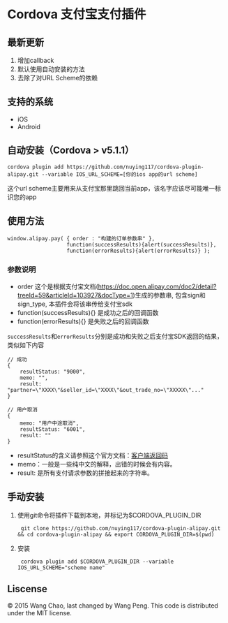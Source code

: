 Cordova 支付宝支付插件
======

## 最新更新

1. 增加callback
2. 默认使用自动安装的方法
3. 去除了对URL Scheme的依赖

## 支持的系统

* iOS
* Android

## 自动安装（Cordova > v5.1.1）

	cordova plugin add https://github.com/nuying117/cordova-plugin-alipay.git --variable IOS_URL_SCHEME=[你的ios app的url scheme] 

这个url scheme主要用来从支付宝那里跳回当前app，该名字应该尽可能唯一标识您的app

## 使用方法
```
window.alipay.pay( { order : "构建的订单参数串" }, 
                   function(successResults){alert(successResults)}, 
                   function(errorResults){alert(errorResults)} );
```
### 参数说明

* order 这个是根据支付宝文档(https://doc.open.alipay.com/doc2/detail?treeId=59&articleId=103927&docType=1)生成的参数串, 包含sign和sign_type, 本插件会将该串传给支付宝sdk
* function(successResults){} 是成功之后的回调函数
* function(errorResults){} 是失败之后的回调函数

`successResults`和`errorResults`分别是成功和失败之后支付宝SDK返回的结果，类似如下内容

```
// 成功
{
	resultStatus: "9000",
	memo: "",
	result: "partner=\"XXXX\"&seller_id=\"XXXX\"&out_trade_no=\"XXXXX\"..."	
}
```
```
// 用户取消
{
	memo: "用户中途取消", 
	resultStatus: "6001", 
	result: ""	
}
```

* resultStatus的含义请参照这个官方文档：[客户端返回码](https://doc.open.alipay.com/doc2/detail?treeId=59&articleId=103671&docType=1)
* memo：一般是一些纯中文的解释，出错的时候会有内容。
* result: 是所有支付请求参数的拼接起来的字符串。

## 手动安装
1. 使用git命令将插件下载到本地，并标记为$CORDOVA_PLUGIN_DIR

		git clone https://github.com/nuying117/cordova-plugin-alipay.git && cd cordova-plugin-alipay && export CORDOVA_PLUGIN_DIR=$(pwd)
		
2. 安装

		cordova plugin add $CORDOVA_PLUGIN_DIR --variable IOS_URL_SCHEME="scheme name"


## Liscense

© 2015 Wang Chao, last changed by Wang Peng. This code is distributed under the MIT license.

